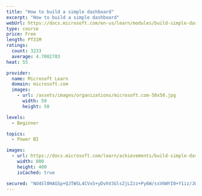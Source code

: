 ```yaml
---
title: "How to build a simple dashboard"
excerpt: "How to build a simple dashboard"
webUrl: https://docs.microsoft.com/en-us/learn/modules/build-simple-dashboard/
type: course
price: Free
length: PT31M
ratings:
  count: 3233
  average: 4.7002783
heat: 55

provider:
  name: Microsoft Learn
  domain: microsoft.com
  images:
    - url: /assets/images/organizations/microsoft.com-50x50.jpg
      width: 50
      height: 50

levels:
  - Beginner

topics:
  - Power BI

images:
  - url: https://docs.microsoft.com/learn/achievements/build-simple-dashboard-social.png
    width: 800
    height: 400
    isCached: true

secured: "Nd4Sl0HAGSp+QJTWSL4CVxS+yDvhV3GlsZjLZzz+Py6W/ssV6WYI0+Y1iz/JWNqjcffJSu+mnO7OBFesqyvYk3jRVZlPKz4FTdrg6D9F/co2bTERa3+RTZQOowwB/knuLgj3aP6bpD5u6hWg4sCWVKTvs7rwmoY7Y26e+wVMBQfl6udqdkrvcoNKFNX/4npITBki9QzH3wuwO5AoaqWNsnnnvkXEzTtm3nuXntpvXh1KjjLwOfCgC8hNg4i49HjZ91E3oEIfXwv0TVMOSCJjtppc4ynjf5qQnP3BVJgheBVbARR3DSxO6DXN7/H+qF3TRU4xROqRqfrj4wTCa+CR34wgYq0bKVM/KjIiWvVe/t19E73I2qJ4Y+jqW607kqLLbEWUQzyRIVSraHLQpwIyu/bFu0DOFQIveF/o1GeTm0g=;uZfQEmH9tXOQnJzZC10+Rw=="
---
```


